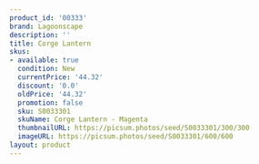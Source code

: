 ```yaml
---
product_id: '00333'
brand: Lagoonscape
description: ''
title: Corge Lantern
skus:
- available: true
  condition: New
  currentPrice: '44.32'
  discount: '0.0'
  oldPrice: '44.32'
  promotion: false
  sku: S0033301
  skuName: Corge Lantern - Magenta
  thumbnailURL: https://picsum.photos/seed/S0033301/300/300
  imageURL: https://picsum.photos/seed/S0033301/600/600
layout: product
---
```

